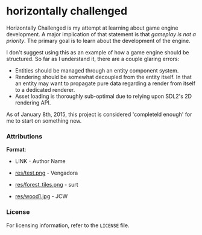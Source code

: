 # horizontally challenged

Horizontally Challenged is my attempt at learning about game engine development.
A major implication of that statement is that *gameplay is not a priority*. The
primary goal is to learn about the development of the engine.

I don't suggest using this as an example of how a game engine should be
structured. So far as I understand it, there are a couple glaring errors:

* Entities should be managed through an entity component system.
* Rendering should be somewhat decoupled from the entity itself. In that an
  entity may want to propagate pure data regarding a render from itself to a
  dedicated renderer.
* Asset loading is thoroughly sub-optimal due to relying upon SDL2's 2D
  rendering API.

As of January 8th, 2015, this project is considered 'completeld enough' for me
to start on something new.

### Attributions

**Format**:

* LINK - Author Name

* [res/test.png](http://opengameart.org/content/mad-sun) - Vengadora
* [res/forest_tiles.png](http://opengameart.org/content/forest-tiles) - surt
* [res/wood1.jpg](http://opengameart.org/content/wood-texture-tiles) - JCW

### License

For licensing information, refer to the `LICENSE` file.

